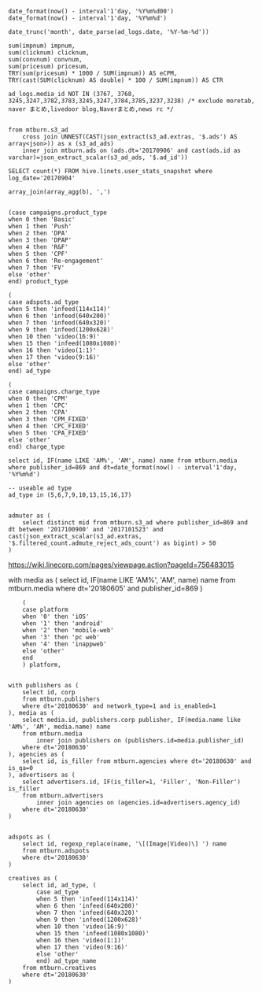     date_format(now() - interval'1'day, '%Y%m%d00') 
    date_format(now() - interval'1'day, '%Y%m%d') 

    date_trunc('month', date_parse(ad_logs.date, '%Y-%m-%d'))

    sum(impnum) impnum,
    sum(clicknum) clicknum,
    sum(convnum) convnum,
    sum(pricesum) pricesum,
    TRY(sum(pricesum) * 1000 / SUM(impnum)) AS eCPM,
    TRY(cast(SUM(clicknum) AS double) * 100 / SUM(impnum)) AS CTR

    ad_logs.media_id NOT IN (3767, 3768, 3245,3247,3782,3783,3245,3247,3784,3785,3237,3238) /* exclude moretab, naver まとめ,livedoor blog,Naverまとめ,news rc */


    from mtburn.s3_ad
        cross join UNNEST(CAST(json_extract(s3_ad.extras, '$.ads') AS array<json>)) as x (s3_ad_ads)
        inner join mtburn.ads on (ads.dt='20170906' and cast(ads.id as varchar)=json_extract_scalar(s3_ad_ads, '$.ad_id'))

    SELECT count(*) FROM hive.linets.user_stats_snapshot where log_date='20170904'

    array_join(array_agg(b), ',')


    (case campaigns.product_type
    when 0 then 'Basic'
    when 1 then 'Push'
    when 2 then 'DPA'
    when 3 then 'DPAP'
    when 4 then 'R&F'
    when 5 then 'CPF'
    when 6 then 'Re-engagement'
    when 7 then 'FV'
    else 'other'
    end) product_type

    (
    case adspots.ad_type
    when 5 then 'infeed(114x114)'
    when 6 then 'infeed(640x200)'
    when 7 then 'infeed(640x320)'
    when 9 then 'infeed(1200x628)'
    when 10 then 'video(16:9)'
    when 15 then 'infeed(1080x1080)'
    when 16 then 'video(1:1)'
    when 17 then 'video(9:16)'
    else 'other'
    end) ad_type

    (
    case campaigns.charge_type
    when 0 then 'CPM'
    when 1 then 'CPC'
    when 2 then 'CPA'
    when 3 then 'CPM_FIXED'
    when 4 then 'CPC_FIXED'
    when 5 then 'CPA_FIXED'
    else 'other'
    end) charge_type

    select id, IF(name LIKE 'AM%', 'AM', name) name from mtburn.media where publisher_id=869 and dt=date_format(now() - interval'1'day, '%Y%m%d')

    -- useable ad type
    ad_type in (5,6,7,9,10,13,15,16,17)


    admuter as (
        select distinct mid from mtburn.s3_ad where publisher_id=869 and dt between '2017100900' and '2017101523' and cast(json_extract_scalar(s3_ad.extras, '$.filtered_count.admute_reject_ads_count') as bigint) > 50
    )

https://wiki.linecorp.com/pages/viewpage.action?pageId=756483015

with media as (
    select id, IF(name LIKE 'AM%', 'AM', name) name from mtburn.media where dt='20180605' and publisher_id=869
)

        (
        case platform
        when '0' then 'iOS'
        when '1' then 'android'
        when '2' then 'mobile-web'
        when '3' then 'pc web'
        when '4' then 'inappweb'
        else 'other'
        end
        ) platform,


    with publishers as (
        select id, corp
        from mtburn.publishers
        where dt='20180630' and network_type=1 and is_enabled=1
    ), media as (
        select media.id, publishers.corp publisher, IF(media.name like 'AM%', 'AM', media.name) name
        from mtburn.media
            inner join publishers on (publishers.id=media.publisher_id)
        where dt='20180630'
    ), agencies as (
        select id, is_filler from mtburn.agencies where dt='20180630' and is_qa=0
    ), advertisers as (
        select advertisers.id, IF(is_filler=1, 'Filler', 'Non-Filler') is_filler
        from mtburn.advertisers
            inner join agencies on (agencies.id=advertisers.agency_id)
        where dt='20180630'
    )


    adspots as (
        select id, regexp_replace(name, '\[(Image|Video)\] ') name
        from mtburn.adspots
        where dt='20180630'
    )

    creatives as (
        select id, ad_type, (
            case ad_type
            when 5 then 'infeed(114x114)'
            when 6 then 'infeed(640x200)'
            when 7 then 'infeed(640x320)'
            when 9 then 'infeed(1200x628)'
            when 10 then 'video(16:9)'
            when 15 then 'infeed(1080x1080)'
            when 16 then 'video(1:1)'
            when 17 then 'video(9:16)'
            else 'other'
            end) ad_type_name
        from mtburn.creatives
        where dt='20180630'
    )

